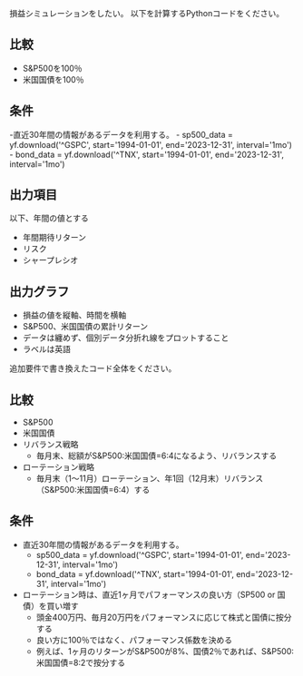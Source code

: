 損益シミュレーションをしたい。
以下を計算するPythonコードをください。

## 比較
- S&P500を100％
- 米国国債を100％

## 条件
-直近30年間の情報があるデータを利用する。
	- sp500_data = yf.download('^GSPC', start='1994-01-01', end='2023-12-31', interval='1mo')
	- bond_data = yf.download('^TNX', start='1994-01-01', end='2023-12-31', interval='1mo')

## 出力項目
以下、年間の値とする
- 年間期待リターン
- リスク
- シャープレシオ

## 出力グラフ
- 損益の値を縦軸、時間を横軸
- S&P500、米国国債の累計リターン
- データは纏めず、個別データ分折れ線をプロットすること
- ラベルは英語




追加要件で書き換えたコード全体をください。

## 比較
- S&P500
- 米国国債
- リバランス戦略
	- 毎月末、総額がS&P500:米国国債=6:4になるよう、リバランスする
- ローテーション戦略
	- 毎月末（1〜11月）ローテーション、年1回（12月末）リバランス（S&P500:米国国債=6:4）する

## 条件
- 直近30年間の情報があるデータを利用する。
	- sp500_data = yf.download('^GSPC', start='1994-01-01', end='2023-12-31', interval='1mo')
    - bond_data = yf.download('^TNX', start='1994-01-01', end='2023-12-31', interval='1mo')
- ローテーション時は、直近1ヶ月でパフォーマンスの良い方（SP500 or 国債）を買い増す
	- 頭金400万円、毎月20万円をパフォーマンスに応じて株式と国債に按分する
	- 良い方に100％ではなく、パフォーマンス係数を決める
	- 例えば、1ヶ月のリターンがS&P500が8%、国債2％であれば、S&P500:米国国債=8:2で按分する
